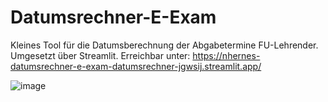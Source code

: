 # Datumsrechner-E-Exam

Kleines Tool für die Datumsberechnung der Abgabetermine FU-Lehrender. Umgesetzt über Streamlit.
Erreichbar unter: https://nhernes-datumsrechner-e-exam-datumsrechner-jgwsij.streamlit.app/

![image](https://user-images.githubusercontent.com/100680594/215109749-35a3812e-f513-4b30-8b42-c156dde21ac3.png)
